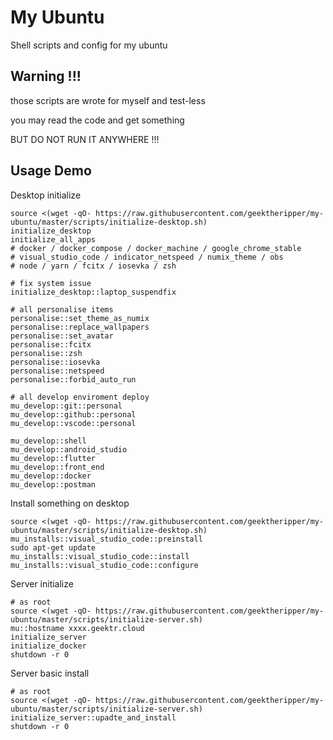# My Ubuntu

Shell scripts and config for my ubuntu

## Warning !!!

those scripts are wrote for myself and test-less

you may read the code and get something

BUT DO NOT RUN IT ANYWHERE !!!

## Usage Demo

Desktop initialize

```shell
source <(wget -qO- https://raw.githubusercontent.com/geektheripper/my-ubuntu/master/scripts/initialize-desktop.sh)
initialize_desktop
initialize_all_apps
# docker / docker_compose / docker_machine / google_chrome_stable
# visual_studio_code / indicator_netspeed / numix_theme / obs
# node / yarn / fcitx / iosevka / zsh

# fix system issue
initialize_desktop::laptop_suspendfix

# all personalise items
personalise::set_theme_as_numix
personalise::replace_wallpapers
personalise::set_avatar
personalise::fcitx
personalise::zsh
personalise::iosevka
personalise::netspeed
personalise::forbid_auto_run

# all develop enviroment deploy
mu_develop::git::personal
mu_develop::github::personal
mu_develop::vscode::personal

mu_develop::shell
mu_develop::android_studio
mu_develop::flutter
mu_develop::front_end
mu_develop::docker
mu_develop::postman
```

Install something on desktop

```shell
source <(wget -qO- https://raw.githubusercontent.com/geektheripper/my-ubuntu/master/scripts/initialize-desktop.sh)
mu_installs::visual_studio_code::preinstall
sudo apt-get update
mu_installs::visual_studio_code::install
mu_installs::visual_studio_code::configure
```

Server initialize

```shell
# as root
source <(wget -qO- https://raw.githubusercontent.com/geektheripper/my-ubuntu/master/scripts/initialize-server.sh)
mu::hostname xxxx.geektr.cloud
initialize_server
initialize_docker
shutdown -r 0
```

Server basic install

```shell
# as root
source <(wget -qO- https://raw.githubusercontent.com/geektheripper/my-ubuntu/master/scripts/initialize-server.sh)
initialize_server::upadte_and_install
shutdown -r 0
```
